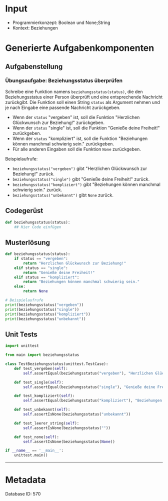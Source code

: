 # Input
- Programmierkonzept: Boolean und None;String
- Kontext: Beziehungen

# Generierte Aufgabenkomponenten
## Aufgabenstellung
### Übungsaufgabe: Beziehungsstatus überprüfen

Schreibe eine Funktion namens `beziehungsstatus(status)`, die den Beziehungsstatus einer Person überprüft und eine entsprechende Nachricht zurückgibt. Die Funktion soll einen String `status` als Argument nehmen und je nach Eingabe eine passende Nachricht zurückgeben.

- Wenn der `status` "vergeben" ist, soll die Funktion "Herzlichen Glückwunsch zur Beziehung!" zurückgeben.
- Wenn der `status` "single" ist, soll die Funktion "Genieße deine Freiheit!" zurückgeben.
- Wenn der `status` "kompliziert" ist, soll die Funktion "Beziehungen können manchmal schwierig sein." zurückgeben.
- Für alle anderen Eingaben soll die Funktion `None` zurückgeben.

Beispielaufrufe:
- `beziehungsstatus("vergeben")` gibt "Herzlichen Glückwunsch zur Beziehung!" zurück.
- `beziehungsstatus("single")` gibt "Genieße deine Freiheit!" zurück.
- `beziehungsstatus("kompliziert")` gibt "Beziehungen können manchmal schwierig sein." zurück.
- `beziehungsstatus("unbekannt")` gibt `None` zurück.

## Codegerüst
```python
def beziehungsstatus(status):
    ## Hier Code einfügen
```

## Musterlösung
```python
def beziehungsstatus(status):
    if status == "vergeben":
        return "Herzlichen Glückwunsch zur Beziehung!"
    elif status == "single":
        return "Genieße deine Freiheit!"
    elif status == "kompliziert":
        return "Beziehungen können manchmal schwierig sein."
    else:
        return None

# Beispielaufrufe
print(beziehungsstatus("vergeben"))
print(beziehungsstatus("single"))
print(beziehungsstatus("kompliziert"))
print(beziehungsstatus("unbekannt"))
```

## Unit Tests
```python
import unittest

from main import beziehungsstatus

class TestBeziehungsstatus(unittest.TestCase):
    def test_vergeben(self):
        self.assertEqual(beziehungsstatus("vergeben"), "Herzlichen Glückwunsch zur Beziehung!")

    def test_single(self):
        self.assertEqual(beziehungsstatus("single"), "Genieße deine Freiheit!")

    def test_kompliziert(self):
        self.assertEqual(beziehungsstatus("kompliziert"), "Beziehungen können manchmal schwierig sein.")

    def test_unbekannt(self):
        self.assertIsNone(beziehungsstatus("unbekannt"))

    def test_leerer_string(self):
        self.assertIsNone(beziehungsstatus(""))

    def test_none(self):
        self.assertIsNone(beziehungsstatus(None))

if __name__ == '__main__':
    unittest.main()
```
___
# Metadata
Database ID: 570
